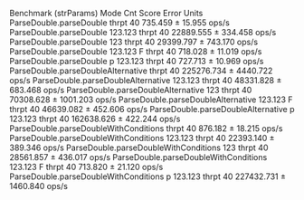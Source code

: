 Benchmark                              (strParams)   Mode  Cnt       Score      Error  Units
ParseDouble.parseDouble                             thrpt   40     735.459 ±   15.955  ops/s
ParseDouble.parseDouble                    123.123  thrpt   40   22889.555 ±  334.458  ops/s
ParseDouble.parseDouble                        123  thrpt   40   29399.797 ±  743.170  ops/s
ParseDouble.parseDouble                  123.123 F  thrpt   40     718.028 ±   11.019  ops/s
ParseDouble.parseDouble                  p 123.123  thrpt   40     727.713 ±   10.969  ops/s
ParseDouble.parseDoubleAlternative                  thrpt   40  225276.734 ± 4440.722  ops/s
ParseDouble.parseDoubleAlternative         123.123  thrpt   40   48331.828 ±  683.468  ops/s
ParseDouble.parseDoubleAlternative             123  thrpt   40   70308.628 ± 1001.203  ops/s
ParseDouble.parseDoubleAlternative       123.123 F  thrpt   40   46639.082 ±  452.606  ops/s
ParseDouble.parseDoubleAlternative       p 123.123  thrpt   40  162638.626 ±  422.244  ops/s
ParseDouble.parseDoubleWithConditions               thrpt   40     876.182 ±   18.215  ops/s
ParseDouble.parseDoubleWithConditions      123.123  thrpt   40   22393.140 ±  389.346  ops/s
ParseDouble.parseDoubleWithConditions          123  thrpt   40   28561.857 ±  436.017  ops/s
ParseDouble.parseDoubleWithConditions    123.123 F  thrpt   40     713.820 ±   21.120  ops/s
ParseDouble.parseDoubleWithConditions    p 123.123  thrpt   40  227432.731 ± 1460.840  ops/s